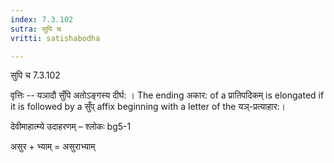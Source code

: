 ```yaml
---
index: 7.3.102
sutra: सुपि च
vritti: satishabodha

---
```

 सुपि च 7.3.102 


वृत्तिः -- यञादौ सुँपि अतोऽङ्गस्य दीर्घ: । The ending अकार: of a प्रातिपदिकम् is elongated if it is followed by a सुँप् affix beginning with a letter of the यञ्-प्रत्याहार:। 


देवीमाहात्म्ये उदाहरणम् – श्लोकः bg5-1 


असुर + भ्याम् = असुराभ्याम् 